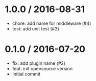 
1.0.0 / 2016-08-31
==================

  * chore: add name for middleware (#4)
  * test: add unit test (#3)

0.1.0 / 2016-07-20
==================

  * fix: add plugin name (#2)
  * feat: init opensource version
  * Initial commit
